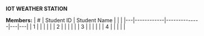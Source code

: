 **IOT WEATHER STATION**

**Members:**
| # | Student ID | Student Name |   |   |
|---|------------|--------------|---|---|
| 1 |            |              |   |   |
| 2 |            |              |   |   |
| 3 |            |              |   |   |
| 4 |            |              |   |   |
